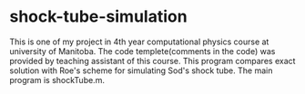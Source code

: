 # shock-tube-simulation
This is one of my project in 4th year computational physics course at university of Manitoba. The code templete(comments in the code) was provided by teaching assistant of this course. This program compares exact solution with Roe's scheme for simulating Sod's shock tube. The main program is shockTube.m.
